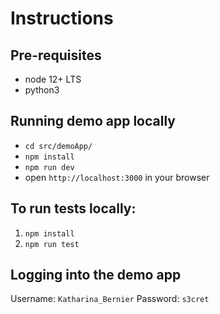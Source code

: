# Instructions
## Pre-requisites
* node 12+ LTS
* python3

## Running demo app locally
* `cd src/demoApp/`
* `npm install`
* `npm run dev`
* open `http://localhost:3000` in your browser

## To run tests locally:
1. `npm install`
2. `npm run test`

## Logging into the demo app
Username: `Katharina_Bernier`
Password: `s3cret`

